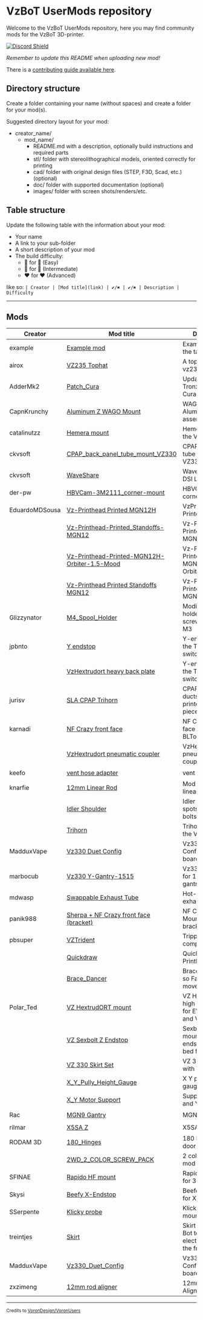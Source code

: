 # VzBoT UserMods repository

Welcome to the VzBoT UserMods repository, here you may find community mods for the VzBoT 3D-printer.

<a href="https://discord.gg/Jj5C7q4j" target="_blank">![Discord Shield](https://discord.com/api/guilds/829828765512106054/widget.png?style=banner2)</a>

*Remember to update this README when uploading new mod!*

There is a [contributing guide available here](./CONTRIBUTING.md).

## Directory structure

Create a folder containing your name (without spaces) and create a folder for your mod(s).

Suggested directory layout for your mod:
- creator_name/
  - mod_name/
    - README.md with a description, optionally build instructions and required parts
    - stl/ folder with stereolithographical models, oriented correctly for printing
    - cad/ folder with original design files (STEP, F3D, Scad, etc.) (optional)
    - doc/ folder with supported documentation (optional)
    - images/ folder with screen shots/renders/etc.

## Table structure

Update the following table with the information about your mod:
- Your name
- A link to your sub-folder
- A short description of your mod
- The build difficulty:
  - :green_heart: for :green_heart: (Easy)
  - :blue_heart: for :blue_heart: (Intermediate)
  - :heart: for :heart: (Advanced)

like so:
`
| Creator | [Mod title](link) | ✔️/✖️ | ✔️/✖️ | Description | Difficulty `

---

## Mods

| Creator | Mod title | Description | [Vz330](https://github.com/VzBoT3D/VzBoT-Vz330) | [Vz235](https://github.com/VzBoT3D/VzBoT-Vz235) | Difficulty
| --- | --- | --- | --- | --- | --- |
| example    | [Example mod](./creator_here/mod_folder_name)| Example entry for the table | ✔️ | ✔️ | :green_heart::blue_heart::heart: |
| airox    | [VZ235 Tophat](./airox/vz235_tophat)| A tophat for the vz235 | ✖️ | ✔️ | :green_heart: |
| AdderMk2   | [Patch_Cura](./AdderMk2/Patch_Cura) | Updates 2020 Tronxy profiles in Cura | ✔️ | ✔️ | :blue_heart: |
| CapnKrunchy | [Aluminum Z WAGO Mount](./CapnKrunchy/Aluminum_Z_WAGO_Mount) | WAGO mount for Aluminum Z bed assembly | ✔️ | ✖️ | :green_heart: |
| catalinutzz| [Hemera mount](./catalinutzz/hemera-mount) | Hemera mount for the VZ Printhead | ✔️ | ✔️ | :green_heart: |
| ckvsoft    | [CPAP_back_panel_tube_mount_VZ330](./ckvsoft/CPAP_back_panel_tube_mount_VZ330)| CPAP back panel tube mount VZ330. | ✔️ | ✖️ | :green_heart: |
| ckvsoft    | [WaveShare](./ckvsoft/waveshare_5inch_DSI_LCD)| WaveShare 5inch DSI LCD. | ✔️ | ✔️ | :green_heart: |
| der-pw    | [HBVCam-3M2111_corner-mount](./der-pw/HBVCam-3M2111_corner-mount)| HBVCam-3M2111 corner-mount | ✖️ | ✔️ | :green_heart: |
| EduardoMDSousa  | [Vz-Printhead Printed MGN12H](./EduardoMDSousa/Vz-Printhead-Printed-MGN12H) | VzPrinthead Printed MGN12H | ✔️ | ✔️ | :green_heart: |
|                 | [Vz-Printhead-Printed_Standoffs-MGN12](./EduardoMDSousa/Vz-Printhead-Printed_Standoffs-MGN12) | Vz-Printhead-Printed_Standoffs-MGN12 | ✔️ | ✔️ | :green_heart: |
|                 | [Vz-Printhead-Printed-MGN12H-Orbiter-1.5-Mood](./EduardoMDSousa/Vz-Printhead-Printed-MGN12H-Orbiter-1.5-Mood) | Vz-Printhead-Printed-MGN12H-Orbiter-1.5-Mood | ✔️ | ✔️ | :green_heart: |
| | [Vz-Printhead Printed Standoffs MGN12](./EduardoMDSousa/Vz-Printhead-Printed_Standoffs-MGN12) | Vz-Printhead Printed Standoffs MGN12 | ✔️ | ✔️ | :green_heart: |
|Glizzynator | [M4_Spool_Holder](./Glizzynator/M4_Spool_Holder)| Modifies the spool holder to use M4 screws instead of M3 | ✔️ | ✔️ | :green_heart: |
| jpbnto     | [Y endstop](./jpbnto/yendstop) | Y-endstop using the Tronxy XS5A switch | ✔️ | ✖️ | :green_heart: |
| | [VzHextrudort heavy back plate](./jpbnto/vzhextrudort_heavy_back_plate) | Y-endstop using the Tronxy XS5A switch | ✔️ | ✖️ | :green_heart: |
| jurisv      | [SLA CPAP Trihorn](./jurisv/sla_cpap_trihorn)                             | CPAP Trihorn Fan ducts for SLA printers as single piece          | ✔️ | ✖️ | :green_heart: |
| karnadi    | [NF Crazy front face](./karnadi/NF_Crazy_2510_BLTouch) | NF Crazy front face 2510 fan with BLTouch mount | ✔️ | ✔️ | :green_heart: |
|            | [VzHextrudort pneumatic coupler](./karnadi/VzHextrudort_pneumatic_coupler) | VzHextrudort pneumatic PTFE coupler | ✔️ | ✔️ | :green_heart: |
| keefo      | [vent hose adapter](./keefo/vent_hose_adapter) | vent hose adapter | ✔️ | ✖️ | :green_heart: |
| knarfie    | [12mm Linear Rod](./knarfie/12mm_rods) | Mod for 12mm linear rods | ✔️ | ✖️ | :green_heart: |
|            | [Idler Shoulder](./knarfie/shoulder_idler) | Idler mounts with spots for shoulder bolts  | ✔️ | ✖️ | :green_heart: |
|            | [Trihorn](./knarfie/trihorn_duct) | Trihorn duct for the VZ Printhead | ✔️ | ✔️ | :green_heart: |
| MadduxVape | [Vz330 Duet Config](./MadduxVape) | Vz330 AWD Config for Duett board| ✔️ |  ✖️ | :green_heart: |
| marbocub   | [Vz330 Y-Gantry-1515](./marbocub/Vz330_Y-Gantry-1515) | Vz330 Y-Gantry for 1515 size gantry | ✔️ |  ✖️ | :green_heart: |
| mdwasp     | [Swappable Exhaust Tube](./mdwasp/swappable_exhaust_tube) | Hot-swappable exhaust tube | ? | ✔️ | :green_heart: |
| panik988   | [Sherpa + NF Crazy front face (bracket)](./panik988/sherpa_nf_crazy_bracket) | NF Crazy Face Mount with bracket for Sherpa | ✔️ | ✔️ | :green_heart: |
| pbsuper    | [VZTrident](./pbsuper/VZTrident)| Tripple Z for VZbot complete printer. | ✔️ | ✔️ | :blue_heart: |
|            | [Quickdraw](./pbsuper/Quickdraw)| Quickdraw for Alu Printhead. | ✔️ | ✔️ | :green_heart: |
|            | [Brace_Dancer](./pbsuper/Brace_Dancer)| Brace for Dancer so Fanduct can't move sideways. | ✔️ | ✔️ | :green_heart: |
| Polar_Ted  | [VZ HextrudORT mount](./Polar_Ted/VZ_HextrudORT_High_Motor_Mount_for_EVA/) | VZ HextrudORT high motor mount for EVA print head and V6 hot end | ✔️ |  ✔️ | :green_heart: |
|            | [VZ Sexbolt Z Endstop](./Polar_Ted/Sexbolt_Sidepiece_Z_Switch/) | Sexbolt side mounted Z endstop for VZ bed frame  | ✔️ |  ✔️ | :green_heart: |
|            | [VZ 330 Skirt Set](./Polar_Ted/VZ330_skirt/ ) | VZ 3330 SKirt Set with V0 Display | ✔️ | ✖️ | :green_heart: |
|            | [X_Y_Pully_Height_Gauge](./Polar_Ted/X_Y_Pully_Height_Gauge/) | X Y pully height gauge  | ✔️ |  ✔️ | :green_heart: |
|            | [X_Y Motor Support](./Polar_Ted/X_Y_Motor_support/) | Support shelf for X and Y motors  | ✔️ |  ✔️ | :green_heart: |
| Rac        | [MGN9 Gantry](./Rac/MGN9_gantry) | MGN9 gantry | ✔️ | ✔️ | ✖️ | :blue_heart: |
| rilmar     | [X5SA Z](./rilmar/X5SA_Z) | X5SA Z | ✔️ | ✔️ | :green_heart: |
| RODAM 3D   | [180_Hinges](./RODAM_3D/180_Hinges/) | 180 Hinges for full door open  | ✖️ |  ✔️ | :green_heart: |
|            | [2WD_2_COLOR_SCREW_PACK](./RODAM_3D/2WD_2_COLOR_SCREW_PACK/) | 2 color Idler with mod for screw kit  | ✖️ |  ✔️ | :green_heart: |
| SFINAE     | [Rapido HF mount](./SFINAE/Rapido_HF_30mm_fan) | Rapido HF mount for 30mm fan | ✔️ | ✔️ | :green_heart: |
| Skysi      | [Beefy X-Endstop](./Skysi/Beefy%20X-Endstop) | Beefed up Enstop for X | ✔️ | ✔️ | :green_heart: |
| SSerpente  | [Klicky probe](./SSerpente/Klicky%20probe%20Vzbot) | Klicky probe mount | ✔️ | ✔️ | :green_heart: |
| treintjes  | [Skirt](./treintjes/VzBot_Skirt) | Skirt for the VZ-Bot to house electronics under the frame | ✔️ |  ✖️ | :green_heart: |
| MadduxVape | [Vz330_Duet_Config](./MadduxVape) | Vz330 AWD Config for Duett board| ✔️ |  ✖️ | :green_heart: |
| zxzimeng  | [12mm rod aligner](./zxzimeng/12mm_aligner/) | 12mm Z Rod Aligner  | ✖️ |  ✔️ | :green_heart: |
---

<sub>Credits to [VoronDesign/VoronUsers](https://github.com/VoronDesign/VoronUsers)</sub>
